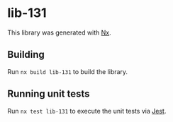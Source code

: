# lib-131

This library was generated with [Nx](https://nx.dev).

## Building

Run `nx build lib-131` to build the library.

## Running unit tests

Run `nx test lib-131` to execute the unit tests via [Jest](https://jestjs.io).
